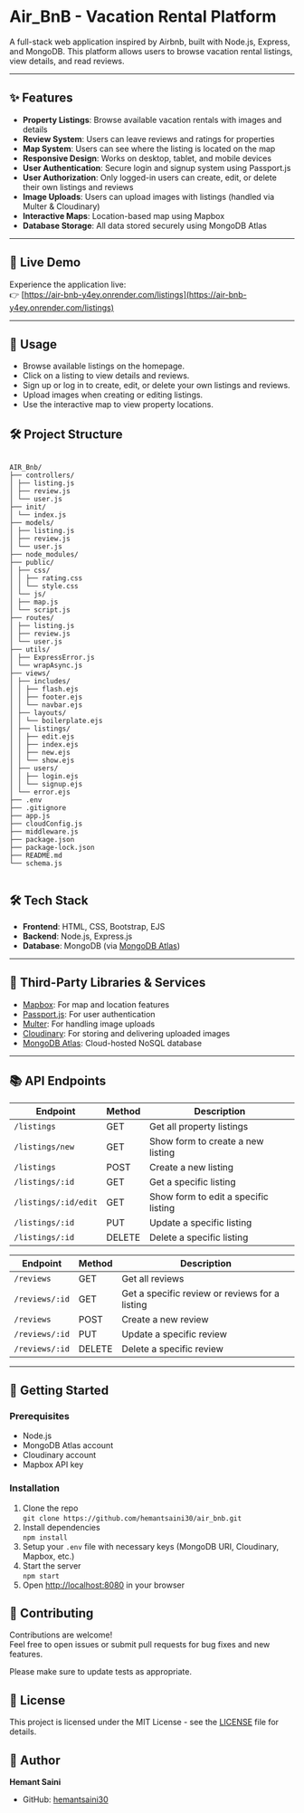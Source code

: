 # Air_BnB - Vacation Rental Platform

A full-stack web application inspired by Airbnb, built with Node.js, Express, and MongoDB. This platform allows users to browse vacation rental listings, view details, and read reviews.

---

## ✨ Features

- **Property Listings**: Browse available vacation rentals with images and details  
- **Review System**: Users can leave reviews and ratings for properties  
- **Map System**: Users can see where the listing is located on the map  
- **Responsive Design**: Works on desktop, tablet, and mobile devices  
- **User Authentication**: Secure login and signup system using Passport.js  
- **User Authorization**: Only logged-in users can create, edit, or delete their own listings and reviews  
- **Image Uploads**: Users can upload images with listings (handled via Multer & Cloudinary)  
- **Interactive Maps**: Location-based map using Mapbox  
- **Database Storage**: All data stored securely using MongoDB Atlas  

---

## 🚀 Live Demo

Experience the application live:  
👉 [https://air-bnb-y4ey.onrender.com/listings](https://air-bnb-y4ey.onrender.com/listings)

---

## 🎯 Usage

- Browse available listings on the homepage.
- Click on a listing to view details and reviews.
- Sign up or log in to create, edit, or delete your own listings and reviews.
- Upload images when creating or editing listings.
- Use the interactive map to view property locations.


## 🛠️ Project Structure

```

AIR_Bnb/
├── controllers/
│ ├── listing.js
│ ├── review.js
│ └── user.js
├── init/
│ └── index.js
├── models/
│ ├── listing.js
│ ├── review.js
│ └── user.js
├── node_modules/
├── public/
│ ├── css/
│ │ ├── rating.css
│ │ └── style.css
│ └── js/
│ ├── map.js
│ └── script.js
├── routes/
│ ├── listing.js
│ ├── review.js
│ └── user.js
├── utils/
│ ├── ExpressError.js
│ └── wrapAsync.js
├── views/
│ ├── includes/
│ │ ├── flash.ejs
│ │ ├── footer.ejs
│ │ └── navbar.ejs
│ ├── layouts/
│ │ └── boilerplate.ejs
│ ├── listings/
│ │ ├── edit.ejs
│ │ ├── index.ejs
│ │ ├── new.ejs
│ │ └── show.ejs
│ ├── users/
│ │ ├── login.ejs
│ │ └── signup.ejs
│ └── error.ejs
├── .env
├── .gitignore
├── app.js
├── cloudConfig.js
├── middleware.js
├── package.json
├── package-lock.json
├── README.md
└── schema.js


```

## 🛠️ Tech Stack

- **Frontend**: HTML, CSS, Bootstrap, EJS  
- **Backend**: Node.js, Express.js  
- **Database**: MongoDB (via [MongoDB Atlas](https://www.mongodb.com/cloud/atlas))  

---

## 🔌 Third-Party Libraries & Services

- [Mapbox](https://www.mapbox.com/): For map and location features  
- [Passport.js](http://www.passportjs.org/): For user authentication  
- [Multer](https://github.com/expressjs/multer): For handling image uploads  
- [Cloudinary](https://cloudinary.com/): For storing and delivering uploaded images  
- [MongoDB Atlas](https://www.mongodb.com/cloud/atlas): Cloud-hosted NoSQL database  

---

## 📚 API Endpoints

| Endpoint             | Method | Description                            |
|----------------------|--------|--------------------------------------|
| `/listings`          | GET    | Get all property listings             |
| `/listings/new`      | GET    | Show form to create a new listing     |
| `/listings`          | POST   | Create a new listing                   |
| `/listings/:id`      | GET    | Get a specific listing                |
| `/listings/:id/edit` | GET    | Show form to edit a specific listing  |
| `/listings/:id`      | PUT    | Update a specific listing              |
| `/listings/:id`      | DELETE | Delete a specific listing              |

| Endpoint             | Method | Description                            |
|----------------------|--------|--------------------------------------|
| `/reviews`           | GET    | Get all reviews                       |
| `/reviews/:id`       | GET    | Get a specific review or reviews for a listing |
| `/reviews`           | POST   | Create a new review                   |
| `/reviews/:id`       | PUT    | Update a specific review              |
| `/reviews/:id`       | DELETE | Delete a specific review              |

---

## 🚀 Getting Started

### Prerequisites
- Node.js
- MongoDB Atlas account
- Cloudinary account
- Mapbox API key

### Installation
1. Clone the repo  
   `git clone https://github.com/hemantsaini30/air_bnb.git`  
2. Install dependencies  
   `npm install`  
3. Setup your `.env` file with necessary keys (MongoDB URI, Cloudinary, Mapbox, etc.)  
4. Start the server  
   `npm start`  
5. Open [http://localhost:8080](http://localhost:8080) in your browser

## 🤝 Contributing

Contributions are welcome!  
Feel free to open issues or submit pull requests for bug fixes and new features.

Please make sure to update tests as appropriate.

## 📄 License

This project is licensed under the MIT License - see the [LICENSE](LICENSE) file for details.

## 👤 Author

**Hemant Saini**  
- GitHub: [hemantsaini30](https://github.com/hemantsaini30) 
